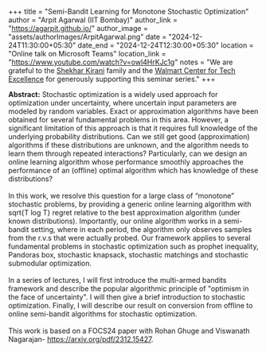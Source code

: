 +++
title = "Semi-Bandit Learning for Monotone Stochastic Optimization"
author = "Arpit Agarwal (IIT Bombay)"
author_link = "https://agarpit.github.io/"
author_image = "assets/authorImages/ArpitAgarwal.png"
date = "2024-12-24T11:30:00+05:30"
date_end = "2024-12-24T12:30:00+05:30"
location = "Online talk on Microsoft Teams"
location_link = "https://www.youtube.com/watch?v=owl4HrKJc1g"
notes = "We are grateful to the <a href = "https://www.accel.com/people/shekhar-kirani" target= "_blank">Shekhar Kirani</a> family and the <a href = "https://www.csa.iisc.ac.in/cfe-walmart/" target= "_blank">Walmart Center for Tech Excellence</a> for generously supporting this seminar series."
+++

<b>Abstract:</b>
Stochastic optimization is a widely used approach for optimization under uncertainty, where uncertain input parameters are modeled by random variables. Exact or approximation algorithms have been obtained for several fundamental problems in this area. However, a significant limitation of this approach is that it requires full knowledge of the underlying probability distributions. Can we still get good (approximation) algorithms if these distributions are unknown, and the algorithm needs to learn them through repeated interactions? Particularly, can we design an online learning algorithm whose performance smoothly approaches the performance of an (offline) optimal algorithm which has knowledge of these distributions?
<br><br>
In this work, we resolve this question for a large class of “monotone” stochastic problems, by providing a generic online learning algorithm with sqrt{T log T} regret relative to the best approximation algorithm (under known distributions). Importantly, our online algorithm works in a semi-bandit setting, where in each period, the algorithm only observes samples from the r.v.s that were actually probed. Our framework applies to several fundamental problems in stochastic optimization such as prophet inequality, Pandoras box, stochastic knapsack, stochastic matchings and stochastic submodular optimization.
<br><br>
In a series of lectures, I will first introduce the multi-armed bandits framework and describe the popular algorithmic principle of "optimism in the face of uncertainty". I will then give a brief introduction to stochastic optimization. Finally, I will describe our result on conversion from offline to online semi-bandit algorithms for stochastic optimization.
<br><br>
This work is based on a FOCS24 paper with Rohan Ghuge and Viswanath Nagarajan- https://arxiv.org/pdf/2312.15427.
